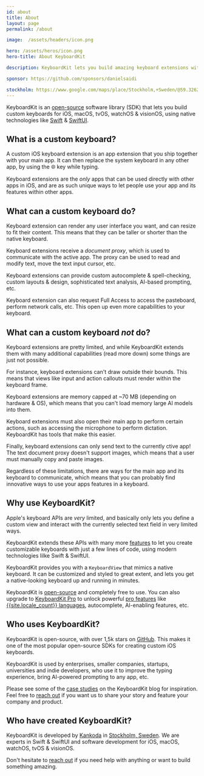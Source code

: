 ```yaml
---
id: about
title: About
layout: page
permalink: /about

image:  /assets/headers/icon.png

hero: /assets/heros/icon.png
hero-title: About KeyboardKit

description: KeyboardKit lets you build amazing keyboard extensions with Swift & SwiftUI

sponsor: https://github.com/sponsors/danielsaidi

stockholm: https://www.google.com/maps/place/Stockholm,+Sweden/@59.3262131,17.8172499,11z/data=!3m1!4b1!4m6!3m5!1s0x465f763119640bcb:0xa80d27d3679d7766!8m2!3d59.3293235!4d18.0685808!16zL20vMDZteHM
---
```


KeyboardKit is an [open-source](/open-source) software library (SDK) that lets you build custom keyboards for iOS, macOS, tvOS, watchOS & visionOS, using native technologies like [Swift]({{site.urls.swift}}) & [SwiftUI]({{site.urls.swiftui}}).


## What is a custom keyboard?

A custom iOS keyboard extension is an app extension that you ship together with your main app. It can then replace the system keyboard in any other app, by using the 🌐 key while typing.

Keyboard extensions are the *only* apps that can be used directly with other apps in iOS, and are as such unique ways to let people use your app and its features within other apps.


## What can a custom keyboard do?

Keyboard extension can render any user interface you want, and can resize to fit their content. This means that they can be taller or shorter than the native keyboard.

Keyboard extensions receive a *document proxy*, which is used to communicate with the active app. The proxy can be used to read and modify text, move the text input cursor, etc.

Keyboard extensions can provide custom autocomplete & spell-checking, custom layouts & design, sophisticated text analysis, AI-based prompting, etc.

Keyboard extension can also request Full Access to access the pasteboard, perform network calls, etc. This open up even more capabilities to your keyboard.


## What can a custom keyboard *not* do?

Keyboard extensions are pretty limited, and while KeyboardKit extends them with many additional capabilities (read more down) some things are just not possible.

For instance, keyboard extensions can't draw outside their bounds. This means that views like input and action callouts must render within the keyboard frame.

Keyboard extensions are memory capped at ~70 MB (depending on hardware & OS), which means that you can't load memory large AI models into them.

Keyboard extensions must also open their main app to perform certain actions, such as accessing the microphone to perform dictation. KeyboardKit has tools that make this easier.

Finally, keyboard extensions can only send text to the currently ctive app! The text document proxy doesn't support images, which means that a user must manually copy and paste images.

Regardless of these limitations, there are ways for the main app and its keyboard to communicate, which means that you can probably find innovative ways to use your apps features in a keyboard. 


## Why use KeyboardKit?

Apple's keyboard APIs are *very* limited, and basically only lets you define a custom view and interact with the currently selected text field in very limited ways.

KeyboardKit extends these APIs with many more [features](/features) to let you create customizable keyboards with just a few lines of code, using modern technologies lilke Swift & SwiftUI.

KeyboardKit provides you with a `KeyboardView` that mimics a native keyboard. It can be customized and styled to great extent, and lets you get a native-looking keyboard up and running in minutes.

KeyboardKit is [open-source]({{site.urls.github}}) and completely free to use. You can also upgrade to [KeyboardKit Pro](/pro) to unlock powerful [pro features](/pro#features) like [{{site.locale_count}} languages](/locales), autocomplete, AI-enabling features, etc.


## Who uses KeyboardKit?

KeyboardKit is open-source, with over 1,5k stars on [GitHub](/open-source). This makes it one of the most popular open-source SDKs for creating custom iOS keyboards.

KeyboardKit is used by enterprises, smaller companies, startups, universities and indie developers, who use it to improve the typing experience, bring AI-powered prompting to any app, etc.

Please see some of the [case studies](/case-studies) on the KeyboardKit blog for inspiration. Feel free to [reach out](mailto:{{site.email}}) if you want us to share your story and feature your company and product.


## Who have created KeyboardKit?

KeyboardKit is developed by [Kankoda](https://kankoda.com) in [Stockholm, Sweden]({{page.stockholm}}). We are experts in Swift & SwiftUI and software development for iOS, macOS, watchOS, tvOS & visionOS. 

Don't hesitate to [reach out](mailto:{{site.email}}) if you need help with anything or want to build something amazing.
